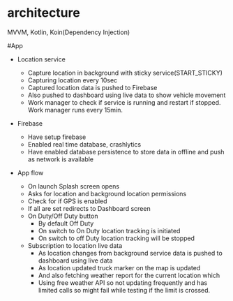 # architecture
MVVM, Kotlin, Koin(Dependency Injection)

#App
* Location service 
    - Capture location in background with sticky service(START_STICKY) 
    - Capturing location every 10sec
    - Captured location data is pushed to Firebase
    - Also pushed to dashboard using live data to show vehicle movement
    - Work manager to check if service is running and restart if stopped. Work manager runs every 15min.
    
* Firebase 
    - Have setup firebase 
    - Enabled real time database, crashlytics
    - Have enabled database persistence to store data in offline and push as network is available
    
* App flow
    - On launch Splash screen opens
    - Asks for location and background location permissions
    - Check for if GPS is enabled
    - If all are set redirects to Dashboard screen
    - On Duty/Off Duty button
        - By default Off Duty 
        - On switch to On Duty location tracking is initiated
        - On switch to off Duty location tracking will be stopped
    - Subscription to location live data 
        - As location changes from background service data is pushed to dashboard using live data
        - As location updated truck marker on the map is updated
        - And also fetching weather report for the current location which 
        - Using free weather API so not updating frequently and has limited calls so might fail while testing if the limit is crossed. 

